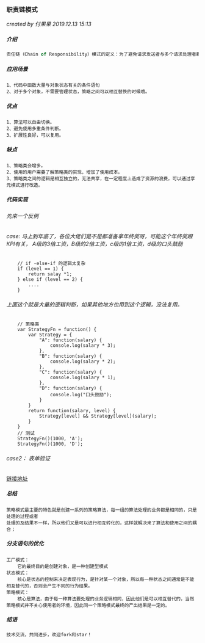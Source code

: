 ### 职责链模式

*created by 付果果  2019.12.13  15:13*

##### 介绍

```javascript
责任链（Chain of Responsibility）模式的定义：为了避免请求发送者与多个请求处理者耦合在一起，将所有请求的处理者通过前一对象记住其下一个对象的引用而连成一条链；当有请求发生时，可将请求沿着这条链传递，直到有对象处理它为止。
```

##### 应用场景

```
1、代码中函数大量与对象状态有关的条件语句
2、对于多个对象，不需要管理状态，策略之间可以相互替换的时候哦。
```

##### **优点** 

```
1、算法可以自由切换。
2、避免使用多重条件判断。
3、扩展性良好，可以复用。
```

##### 缺点

```
1、策略类会增多。 
2、使用的用户需要了解策略类的实现，增加了使用成本。
3、策略类之间的逻辑是相互独立的，无法共享，在一定程度上造成了资源的浪费，可以通过享元模式进行改造。
```

##### 代码实现

###### 先来一个反例 

###### case: 马上到年底了，各位大佬们是不是都准备拿年终奖呀，可能这个年终奖跟KPI有关， A级的3倍工资，B级的2倍工资，c级的1倍工资，d级的口头鼓励 

```
    // if -else-if 的逻辑太复杂
    if (level == 1) {
    	return salay *1;
    } else if (level == 2) {
    	....
    }
```

###### 上面这个就是大量的逻辑判断，如果其他地方也用到这个逻辑，没法复用。

```
    // 策略类
    var StrategyFn = function() {
        var Strategy = {
            "A": function(salary) {
                console.log(salary * 3);
            },
            "B": function(salary) {
                console.log(salary * 2);
            },
            "C": function(salary) {
                console.log(salary * 1);
            },
            "D": function(salary) {
                console.log("口头鼓励");
            }
        }
        return function(salary, level) {
            Strategy[level] && Strategy[level](salary);
        }
    }
    // 测试
    StrategyFn()(1000, 'A');
    StrategyFn()(1000, 'D');
```

###### case2： 表单验证

[链接地址](./../html/16_策略模式.html)

##### 总结

```
策略模式最主要的特色就是创建一系列的策略算法，每一组的算法处理的业务都是相同的，只是处理的过程或者
处理的及结果不一样，所以他们又是可以进行相互转化的，这样就解决来了算法和使用之间的耦合；
```

##### 分支语句的优化

```
工厂模式： 
	它的最终目的是创建对象，是一种创建型模式
状态模式： 
	核心是状态的控制来决定表现行为，是针对某一个对象，所以每一种状态之间通常是不能相互替代的，否则会产生不同的行为结果。
策略模式：
	核心是算法，由于每一种算法要处理的业务逻辑相同，因此他们是可以相互替代的，当然策略模式并不关心使用者的环境，因此同一个策略模式最终的产出结果是一定的。
```

##### 结语

```javascript
技术交流，共同进步，欢迎fork和star！
```

